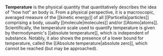 **Temperature** is the physical quantity that quantitatively describes the idea of "how hot" an body is. From a physical perspective, it is a macroscopic, averaged measure of the [[kinetic energy]] of all [[Particella|particles]] comprising a body, usually [[molecule|molecules]] and/or [[Atomo|atoms]]. Scientifically, the temperature scale used to quantify temperature is given by thermodynamic's [[absolute temperature]], which is independent of substance. Notably, it also shows the presence of a lower bound for temperature, called the [[Absolute temperature|absolute zero]], which cannot be reached (but may be approached).
